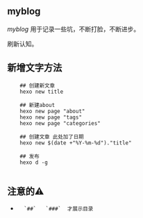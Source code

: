 
## myblog

*myblog* 用于记录一些坑，不断打脸，不断进步。

刷新认知。

## 新增文字方法

```shell
    ## 创建新文章
    hexo new title
    
    ## 新建about
    hexo new page "about"
    hexo new page "tags"
    hexo new page "categories"
    
    ## 创建文章 此处加了日期
    hexo new $(date +"%Y-%m-%d")."title"
    
    ## 发布
    hexo d -g
    
```

## 注意的⚠️
-       `##`   `###`  才展示目录
 